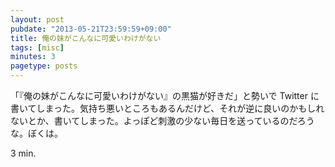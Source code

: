 ```yaml
---
layout: post
pubdate: "2013-05-21T23:59:59+09:00"
title: 俺の妹がこんなに可愛いわけがない
tags: [misc]
minutes: 3
pagetype: posts
---
```

「『俺の妹がこんなに可愛いわけがない』の黒猫が好きだ」と勢いで Twitter に書いてしまった。気持ち悪いところもあるんだけど、それが逆に良いのかもしれないとか、書いてしまった。よっぽど刺激の少ない毎日を送っているのだろうな。ぼくは。

3 min.
